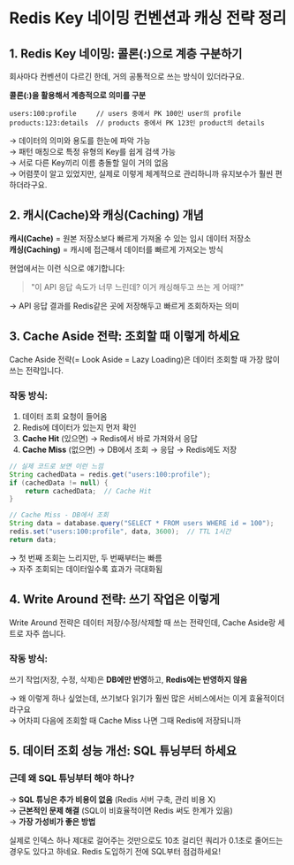 # Redis Key 네이밍 컨벤션과 캐싱 전략 정리

## 1. Redis Key 네이밍: 콜론(:)으로 계층 구분하기

회사마다 컨벤션이 다르긴 한데, 거의 공통적으로 쓰는 방식이 있더라구요.

**콜론(:)을 활용해서 계층적으로 의미를 구분**

```
users:100:profile     // users 중에서 PK 100인 user의 profile
products:123:details  // products 중에서 PK 123인 product의 details
```

→ 데이터의 의미와 용도를 한눈에 파악 가능  
→ 패턴 매칭으로 특정 유형의 Key를 쉽게 검색 가능  
→ 서로 다른 Key끼리 이름 충돌할 일이 거의 없음  
→ 어렴풋이 알고 있었지만, 실제로 이렇게 체계적으로 관리하니까 유지보수가 훨씬 편하더라구요.

## 2. 캐시(Cache)와 캐싱(Caching) 개념

**캐시(Cache)** = 원본 저장소보다 빠르게 가져올 수 있는 임시 데이터 저장소  
**캐싱(Caching)** = 캐시에 접근해서 데이터를 빠르게 가져오는 방식

현업에서는 이런 식으로 얘기합니다:  
> "이 API 응답 속도가 너무 느린데? 이거 캐싱해두고 쓰는 게 어때?"

→ API 응답 결과를 Redis같은 곳에 저장해두고 빠르게 조회하자는 의미

## 3. Cache Aside 전략: 조회할 때 이렇게 하세요

Cache Aside 전략(= Look Aside = Lazy Loading)은 데이터 조회할 때 가장 많이 쓰는 전략입니다.

### 작동 방식:
1. 데이터 조회 요청이 들어옴
2. Redis에 데이터가 있는지 먼저 확인
3. **Cache Hit** (있으면) → Redis에서 바로 가져와서 응답
4. **Cache Miss** (없으면) → DB에서 조회 → 응답 → Redis에도 저장

```java
// 실제 코드로 보면 이런 느낌
String cachedData = redis.get("users:100:profile");
if (cachedData != null) {
    return cachedData;  // Cache Hit
}

// Cache Miss - DB에서 조회
String data = database.query("SELECT * FROM users WHERE id = 100");
redis.set("users:100:profile", data, 3600);  // TTL 1시간
return data;
```

→ 첫 번째 조회는 느리지만, 두 번째부터는 빠름  
→ 자주 조회되는 데이터일수록 효과가 극대화됨

## 4. Write Around 전략: 쓰기 작업은 이렇게

Write Around 전략은 데이터 저장/수정/삭제할 때 쓰는 전략인데, Cache Aside랑 세트로 자주 씁니다.

### 작동 방식:
쓰기 작업(저장, 수정, 삭제)은 **DB에만 반영**하고, **Redis에는 반영하지 않음**

→ 왜 이렇게 하나 싶었는데, 쓰기보다 읽기가 훨씬 많은 서비스에서는 이게 효율적이더라구요  
→ 어차피 다음에 조회할 때 Cache Miss 나면 그때 Redis에 저장되니까

## 5. 데이터 조회 성능 개선: SQL 튜닝부터 하세요

### 근데 왜 SQL 튜닝부터 해야 하나?

→ **SQL 튜닝은 추가 비용이 없음** (Redis 서버 구축, 관리 비용 X)  
→ **근본적인 문제 해결** (SQL이 비효율적이면 Redis 써도 한계가 있음)  
→ **가장 가성비가 좋은 방법**

실제로 인덱스 하나 제대로 걸어주는 것만으로도 10초 걸리던 쿼리가 0.1초로 줄어드는 경우도 있다고 하네요. Redis 도입하기 전에 SQL부터 점검하세요!

